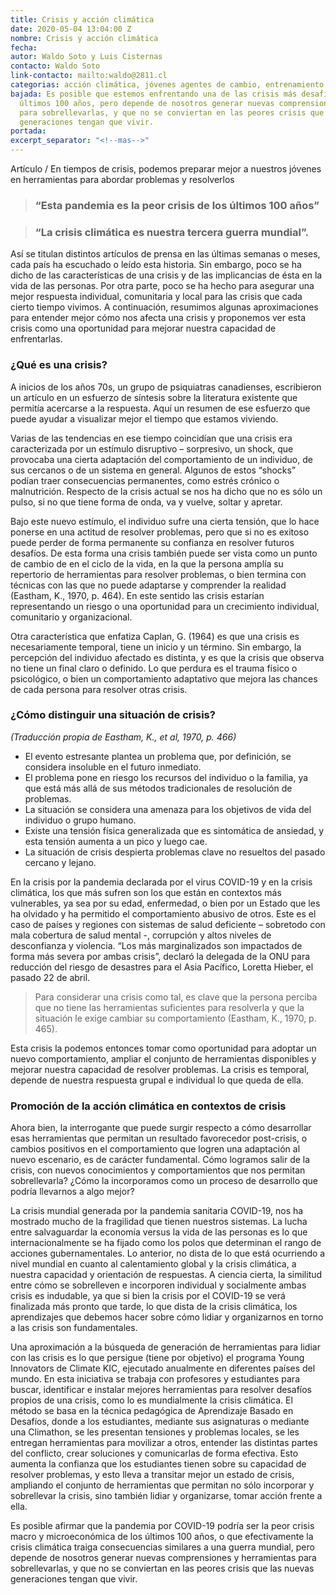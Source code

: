 ```yaml
---
title: Crisis y acción climática
date: 2020-05-04 13:04:00 Z
nombre: Crisis y acción climática
fecha: 
autor: Waldo Soto y Luis Cisternas
contacto: Waldo Soto
link-contacto: mailto:waldo@2811.cl
categorias: acción climática, jóvenes agentes de cambio, entrenamiento de profesores
bajada: Es posible que estemos enfrentando una de las crisis más desafiantes de los
  últimos 100 años, pero depende de nosotros generar nuevas comprensiones y herramientas
  para sobrellevarlas, y que no se conviertan en las peores crisis que las nuevas
  generaciones tengan que vivir.
portada: 
excerpt_separator: "<!--mas-->"
---
```


Artículo / En tiempos de crisis, podemos preparar mejor a nuestros jóvenes en herramientas para abordar problemas y resolverlos <!--mas--> 

> ### “Esta pandemia es la peor crisis de los últimos 100 años”

> ### “La crisis climática es nuestra tercera guerra mundial”. 

Así se titulan distintos artículos de prensa en las últimas semanas o meses, cada país ha escuchado o leído esta historia. Sin embargo, poco se ha dicho de las características de una crisis y de las implicancias de ésta en la vida de las personas. Por otra parte, poco se ha hecho para asegurar una mejor respuesta individual, comunitaria y local para las crisis que cada cierto tiempo vivimos. A continuación, resumimos algunas aproximaciones para entender mejor cómo nos afecta una crisis y proponemos ver esta crisis como una oportunidad para mejorar nuestra capacidad de enfrentarlas. 

### ¿Qué es una crisis?

A inicios de los años 70s, un grupo de psiquiatras canadienses, escribieron un artículo en un esfuerzo de síntesis sobre la literatura existente que permitía acercarse a la respuesta. Aquí un resumen de ese esfuerzo que puede ayudar a visualizar mejor el tiempo que estamos viviendo. 

Varias de las tendencias en ese tiempo coincidían que una crisis era caracterizada por un estímulo disruptivo – sorpresivo, un shock, que provocaba una cierta adaptación del comportamiento de un individuo, de sus cercanos o de un sistema en general. Algunos de estos “shocks” podían traer consecuencias permanentes, como estrés crónico o malnutrición. Respecto de la crisis actual se nos ha dicho que no es sólo un pulso, si no que tiene forma de onda, va y vuelve, soltar y apretar. 

Bajo este nuevo estímulo, el individuo sufre una cierta tensión, que lo hace ponerse en una actitud de resolver problemas, pero que si no es exitoso puede perder de forma permanente su confianza en resolver futuros desafíos. De esta forma una crisis también puede ser vista como un punto de cambio de en el ciclo de la vida, en la que la persona amplía su repertorio de herramientas para resolver problemas, o bien termina con técnicas con las que no puede adaptarse y comprender la realidad (Eastham, K., 1970, p. 464). En este sentido las crisis estarían representando un riesgo o una oportunidad para un crecimiento individual, comunitario y organizacional. 

Otra característica que enfatiza Caplan, G. (1964) es que una crisis es necesariamente temporal, tiene un inicio y un término. Sin embargo, la percepción del individuo afectado es distinta, y es que la crisis que observa no tiene un final claro o definido. Lo que perdura es el trauma físico o psicológico, o bien un comportamiento adaptativo que mejora las chances de cada persona para resolver otras crisis. 

### ¿Cómo distinguir una situación de crisis? 
*(Traducción propia de Eastham, K., et al, 1970, p. 466)*

* El evento estresante plantea un problema que, por definición, se considera insoluble en el futuro inmediato.
* El problema pone en riesgo los recursos del individuo o la familia, ya que está más allá de sus métodos tradicionales de resolución de problemas.
* La situación se considera una amenaza para los objetivos de vida del individuo o grupo humano.
* Existe una tensión física generalizada que es sintomática de ansiedad, y esta tensión aumenta a un pico y luego cae.
* La situación de crisis despierta problemas clave no resueltos del pasado cercano y lejano.

En la crisis por la pandemia declarada por el virus COVID-19 y en la crisis climática, los que más sufren son los que están en contextos más vulnerables, ya sea por su edad, enfermedad, o bien por un Estado que les ha olvidado y ha permitido el comportamiento abusivo de otros. Este es el caso de países y regiones con sistemas de salud deficiente – sobretodo con mala cobertura de salud mental -, corrupción y altos niveles de desconfianza y violencia. “Los más marginalizados son impactados de forma más severa por ambas crisis”, declaró la delegada de la ONU para reducción del riesgo de desastres para el Asia Pacífico, Loretta Hieber, el pasado 22 de abril. 

> Para considerar una crisis como tal, es clave que la persona perciba que no tiene las herramientas suficientes para resolverla y que la situación le exige cambiar su comportamiento 
(Eastham, K., 1970, p. 465). 

Esta crisis la podemos entonces tomar como oportunidad para adoptar un nuevo comportamiento, ampliar el conjunto de herramientas disponibles y mejorar nuestra capacidad de resolver problemas. La crisis es temporal, depende de nuestra respuesta grupal e individual lo que queda de ella. 

### Promoción de la acción climática en contextos de crisis

Ahora bien, la interrogante que puede surgir respecto a cómo desarrollar esas herramientas que permitan un resultado favorecedor post-crisis, o cambios positivos en el comportamiento que logren una adaptación al nuevo escenario, es de carácter fundamental. Cómo logramos salir de la crisis, con nuevos conocimientos y comportamientos que nos permitan sobrellevarla? ¿Cómo la incorporamos como un proceso de desarrollo que podría llevarnos a algo mejor?

La crisis mundial generada por la pandemia sanitaria COVID-19, nos ha mostrado mucho de la fragilidad que tienen nuestros sistemas. La lucha entre salvaguardar la economía versus la vida de las personas es lo que internacionalmente se ha fijado como los polos que determinan el rango de acciones gubernamentales. Lo anterior, no dista de lo que está ocurriendo a nivel mundial en cuanto al calentamiento global y la crisis climática, a nuestra capacidad y orientación de respuestas. A ciencia cierta, la similitud entre cómo se sobrelleven e incorporen individual y socialmente ambas crisis es indudable, ya que si bien la crisis por el COVID-19 se verá finalizada más pronto que tarde, lo que dista de la crisis climática, los aprendizajes que debemos hacer sobre cómo lidiar y organizarnos en torno a las crisis son fundamentales.

Una aproximación a la búsqueda de generación de herramientas para lidiar con las crisis es lo que persigue (tiene por objetivo) el programa Young Innovators de Climate KIC, ejecutado anualmente en diferentes países del mundo. En esta iniciativa se trabaja con profesores y estudiantes para buscar, identificar e instalar mejores herramientas para resolver desafíos propios de una crisis, como lo es mundialmente la crisis climática. El método se basa en la técnica pedagógica de Aprendizaje Basado en Desafíos, donde a los estudiantes, mediante sus asignaturas o mediante una Climathon, se les presentan tensiones y problemas locales, se les entregan herramientas para movilizar a otros, entender las distintas partes del conflicto, crear soluciones y comunicarlas de forma efectiva. Esto aumenta la confianza que los estudiantes tienen sobre su capacidad de resolver problemas, y esto lleva a transitar mejor un estado de crisis, ampliando el conjunto de herramientas que permitan no sólo incorporar y sobrellevar la crisis, sino también lidiar y organizarse, tomar acción frente a ella.

Es posible afirmar que la pandemia por COVID-19 podría ser la peor crisis macro y microeconómica de los últimos 100 años, o que efectivamente la crisis climática traiga consecuencias similares a una guerra mundial, pero depende de nosotros generar nuevas comprensiones y herramientas para sobrellevarlas, y que no se conviertan en las peores crisis que las nuevas generaciones tengan que vivir.

